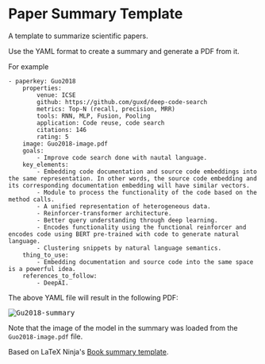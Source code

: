# Paper Summary Template
A template to summarize scientific papers.

Use the YAML format to create a summary and generate a PDF from it.

For example

```
- paperkey: Guo2018
    properties:
        venue: ICSE
        github: https://github.com/guxd/deep-code-search
        metrics: Top-N (recall, precision, MRR)
        tools: RNN, MLP, Fusion, Pooling
        application: Code reuse, code search
        citations: 146
        rating: 5
    image: Guo2018-image.pdf
    goals: 
        - Improve code search done with nautal language.
    key_elements:
        - Embedding code documentation and source code embeddings into the same representation. In other words, the source code embedding and its corresponding documentation embedding will have similar vectors.
        - Module to process the functionality of the code based on the method calls.
        - A unified representation of heterogeneous data.
        - Reinforcer-transformer architecture.
        - Better query understanding through deep learning.
        - Encodes functionality using the functional reinforcer and encodes code using BERT pre-trained with code to generate natural language.
        - Clustering snippets by natural language semantics.
    thing_to_use:
        - Embedding documentation and source code into the same space is a powerful idea. 
    references_to_follow:
        - DeepAI.
```

The above YAML file will result in the following PDF:

<kbd>![Gu2018-summary](https://user-images.githubusercontent.com/7023350/161425654-00cb5c83-9997-431c-b4cc-425f5e9311ec.png)</kbd>

Note that the image of the model in the summary was loaded from the `Guo2018-image.pdf` file.

Based on LaTeX Ninja's [Book summary template](https://github.com/latex-ninja/Book-Summary-Template).

